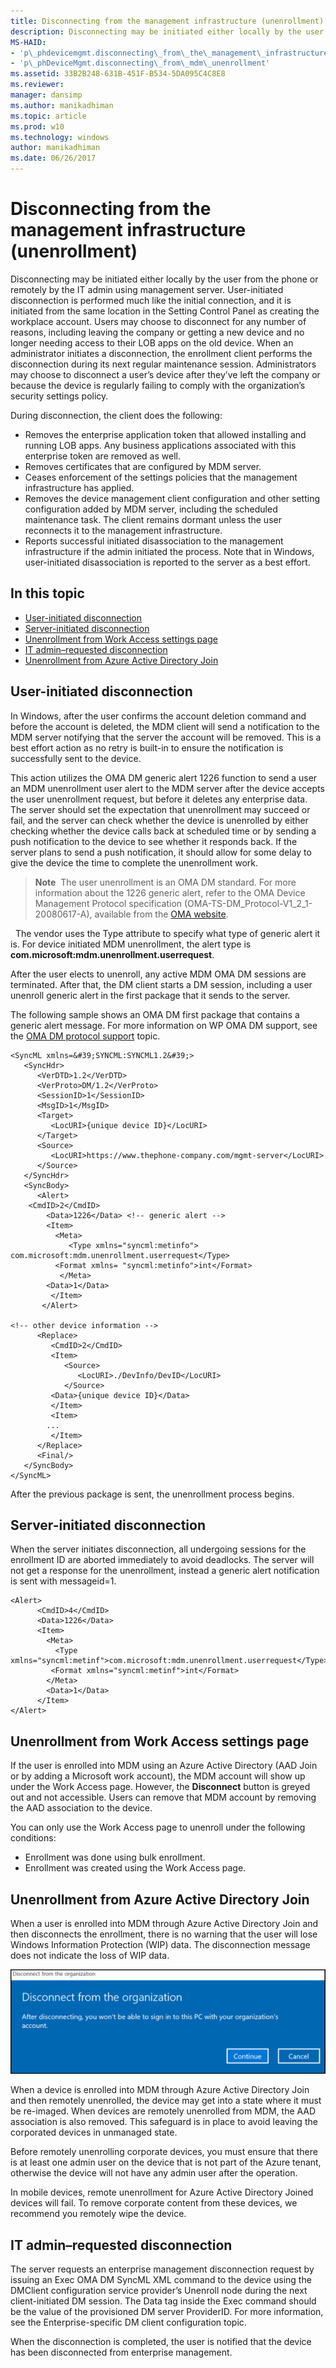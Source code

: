 ```yaml
---
title: Disconnecting from the management infrastructure (unenrollment)
description: Disconnecting may be initiated either locally by the user from the phone or remotely by the IT admin using management server.
MS-HAID:
- 'p\_phdevicemgmt.disconnecting\_from\_the\_management\_infrastructure\_\_unenrollment\_'
- 'p\_phDeviceMgmt.disconnecting\_from\_mdm\_unenrollment'
ms.assetid: 33B2B248-631B-451F-B534-5DA095C4C8E8
ms.reviewer: 
manager: dansimp
ms.author: manikadhiman
ms.topic: article
ms.prod: w10
ms.technology: windows
author: manikadhiman
ms.date: 06/26/2017
---
```



# Disconnecting from the management infrastructure (unenrollment)

Disconnecting may be initiated either locally by the user from the phone or remotely by the IT admin using management server. User-initiated disconnection is performed much like the initial connection, and it is initiated from the same location in the Setting Control Panel as creating the workplace account. Users may choose to disconnect for any number of reasons, including leaving the company or getting a new device and no longer needing access to their LOB apps on the old device. When an administrator initiates a disconnection, the enrollment client performs the disconnection during its next regular maintenance session. Administrators may choose to disconnect a user’s device after they’ve left the company or because the device is regularly failing to comply with the organization’s security settings policy.

During disconnection, the client does the following:

-   Removes the enterprise application token that allowed installing and running LOB apps. Any business applications associated with this enterprise token are removed as well.
-   Removes certificates that are configured by MDM server.
-   Ceases enforcement of the settings policies that the management infrastructure has applied.
-   Removes the device management client configuration and other setting configuration added by MDM server, including the scheduled maintenance task. The client remains dormant unless the user reconnects it to the management infrastructure.
-   Reports successful initiated disassociation to the management infrastructure if the admin initiated the process. Note that in Windows, user-initiated disassociation is reported to the server as a best effort.


## In this topic

-   [User-initiated disconnection](#user-initiated-disconnection)
-   [Server-initiated disconnection](#server-initiated-disconnection)
-   [Unenrollment from Work Access settings page](#unenrollment-from-work-access-settings-page)
-   [IT admin–requested disconnection](#it-admin-requested-disconnection)
-   [Unenrollment from Azure Active Directory Join](#dataloss)


## User-initiated disconnection

In Windows, after the user confirms the account deletion command and before the account is deleted, the MDM client will send a notification to the MDM server notifying that the server the account will be removed. This is a best effort action as no retry is built-in to ensure the notification is successfully sent to the device.

This action utilizes the OMA DM generic alert 1226 function to send a user an MDM unenrollment user alert to the MDM server after the device accepts the user unenrollment request, but before it deletes any enterprise data. The server should set the expectation that unenrollment may succeed or fail, and the server can check whether the device is unenrolled by either checking whether the device calls back at scheduled time or by sending a push notification to the device to see whether it responds back. If the server plans to send a push notification, it should allow for some delay to give the device the time to complete the unenrollment work.

> **Note**  The user unenrollment is an OMA DM standard. For more information about the 1226 generic alert, refer to the OMA Device Management Protocol specification (OMA-TS-DM\_Protocol-V1\_2\_1-20080617-A), available from the [OMA website](https://go.microsoft.com/fwlink/p/?LinkId=267526).

 
The vendor uses the Type attribute to specify what type of generic alert it is. For device initiated MDM unenrollment, the alert type is **com.microsoft:mdm.unenrollment.userrequest**.

After the user elects to unenroll, any active MDM OMA DM sessions are terminated. After that, the DM client starts a DM session, including a user unenroll generic alert in the first package that it sends to the server.

The following sample shows an OMA DM first package that contains a generic alert message. For more information on WP OMA DM support, see the [OMA DM protocol support](oma-dm-protocol-support.md) topic.

```
<SyncML xmlns=&#39;SYNCML:SYNCML1.2&#39;>
   <SyncHdr>
      <VerDTD>1.2</VerDTD>
      <VerProto>DM/1.2</VerProto>
      <SessionID>1</SessionID>
      <MsgID>1</MsgID>
      <Target>
         <LocURI>{unique device ID}</LocURI>
      </Target>
      <Source>
         <LocURI>https://www.thephone-company.com/mgmt-server</LocURI>
      </Source>
   </SyncHdr>
   <SyncBody>
      <Alert>
    <CmdID>2</CmdID>
        <Data>1226</Data> <!-- generic alert -->
        <Item>
          <Meta>
             <Type xmlns="syncml:metinfo"> com.microsoft:mdm.unenrollment.userrequest</Type>
          <Format xmlns= "syncml:metinfo">int</Format>
           </Meta>
        <Data>1</Data>
         </Item>
       </Alert>

<!-- other device information -->
      <Replace>
         <CmdID>2</CmdID>
         <Item>
            <Source>
               <LocURI>./DevInfo/DevID</LocURI>
            </Source>
         <Data>{unique device ID}</Data>
         </Item>
         <Item>
        ...
         </Item>
      </Replace>
      <Final/>
   </SyncBody>
</SyncML>
```

After the previous package is sent, the unenrollment process begins.


## Server-initiated disconnection

When the server initiates disconnection, all undergoing sessions for the enrollment ID are aborted immediately to avoid deadlocks. The server will not get a response for the unenrollment, instead a generic alert notification is sent with messageid=1.

``` syntax
<Alert>
      <CmdID>4</CmdID>
      <Data>1226</Data>
      <Item>
        <Meta>
          <Type xmlns="syncml:metinf">com.microsoft:mdm.unenrollment.userrequest</Type>
         <Format xmlns="syncml:metinf">int</Format>
        </Meta>
        <Data>1</Data>
      </Item>
</Alert>
```


<a href="" id="work-access"></a>
## Unenrollment from Work Access settings page

If the user is enrolled into MDM using an Azure Active Directory (AAD Join or by adding a Microsoft work account), the MDM account will show up under the Work Access page. However, the **Disconnect** button is greyed out and not accessible. Users can remove that MDM account by removing the AAD association to the device.

You can only use the Work Access page to unenroll under the following conditions:

-   Enrollment was done using bulk enrollment.
-   Enrollment was created using the Work Access page.


<a href="" id="dataloss"></a>
## Unenrollment from Azure Active Directory Join

When a user is enrolled into MDM through Azure Active Directory Join and then disconnects the enrollment, there is no warning that the user will lose Windows Information Protection (WIP) data. The disconnection message does not indicate the loss of WIP data.

![aadj unenerollment](images/azure-ad-unenrollment.png)

When a device is enrolled into MDM through Azure Active Directory Join and then remotely unenrolled, the device may get into a state where it must be re-imaged. When devices are remotely unenrolled from MDM, the AAD association is also removed. This safeguard is in place to avoid leaving the corporated devices in unmanaged state.

Before remotely unenrolling corporate devices, you must ensure that there is at least one admin user on the device that is not part of the Azure tenant, otherwise the device will not have any admin user after the operation.

In mobile devices, remote unenrollment for Azure Active Directory Joined devices will fail. To remove corporate content from these devices, we recommend you remotely wipe the device.

<a href="" id="it-admin-requested-disconnection"></a>
## IT admin–requested disconnection

The server requests an enterprise management disconnection request by issuing an Exec OMA DM SyncML XML command to the device using the DMClient configuration service provider’s Unenroll node during the next client-initiated DM session. The Data tag inside the Exec command should be the value of the provisioned DM server ProviderID. For more information, see the Enterprise-specific DM client configuration topic.

When the disconnection is completed, the user is notified that the device has been disconnected from enterprise management.

 






